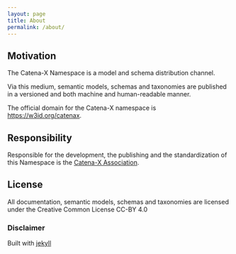 ```yaml
---
layout: page
title: About
permalink: /about/
---
```


## Motivation

The Catena-X Namespace is a model and schema distribution channel.

Via this medium, semantic models, schemas and taxonomies are published in a versioned and both machine and human-readable 
manner.

The official domain for the Catena-X namespace is <https://w3id.org/catenax>.

## Responsibility

Responsible for the development, the publishing and the standardization of this Namespace is the 
[Catena-X Association](http://catena-x.net).

## License

All documentation, semantic models, schemas and taxonomies are licensed under the Creative Common License CC-BY 4.0

### Disclaimer

Built with [jekyll](https://github.com/jekyll/jekyll)
